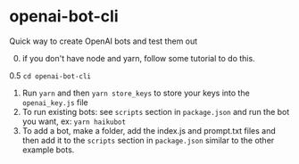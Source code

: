 # openai-bot-cli

Quick way to create OpenAI bots and test them out

0.  if you don't have node and yarn, follow some tutorial to do this.

0.5 `cd openai-bot-cli`
1.  Run `yarn` and then `yarn store_keys` to store your keys into the `openai_key.js` file
2.  To run existing bots: see `scripts` section in `package.json` and run the bot you want, ex: `yarn haikubot`
3.  To add a bot, make a folder, add the index.js and prompt.txt files and then add it to the `scripts` section in `package.json` similar to the other example bots.
